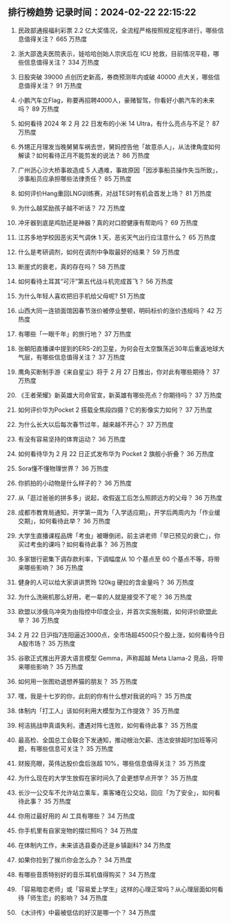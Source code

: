 
## 排行榜趋势 记录时间：2024-02-22 22:15:22
  
  1. 民政部通报福利彩票 2.2 亿大奖情况，全流程严格按照规定程序进行，哪些信息值得关注？ 665 万热度
    
  2. 浙大邵逸夫医院表示，娃哈哈创始人宗庆后在 ICU 抢救，目前情况平稳，哪些信息值得关注？ 334 万热度
    
  3. 日股突破 39000 点创历史新高，券商预测年内或破 40000 点大关，哪些信息值得关注？ 91 万热度
    
  4. 小鹏汽车立Flag，称要再招聘4000人，豪赌智驾，你看好小鹏汽车的未来吗？ 89 万热度
    
  5. 如何看待 2024 年 2 月 22 日发布的小米 14 Ultra，有什么亮点与不足？ 87 万热度
    
  6. 外甥正月理发当晚舅舅车祸去世，舅妈控告他「故意杀人」，从法律角度如何解读？如何看待正月不能剪发的说法？ 86 万热度
    
  7. 广州沥心沙大桥事故造成 5 人遇难，事故原因「因涉事船员操作失当所致」，涉事船员应承担哪些法律责任？ 85 万热度
    
  8. 如何评价Hang重回LNG训练赛，对战TES时有机会首发上场？ 81 万热度
    
  9. 为什么越奖励孩子越不听话？ 72 万热度
    
  10. 冲牙器到底是鸡肋还是神器？真的对口腔健康有帮助吗？ 69 万热度
    
  11. 江苏多地学校因恶劣天气调休 1 天，恶劣天气出行应注意什么？ 65 万热度
    
  12. 什么是考研调剂，如何在调剂中争取最好的结果？ 59 万热度
    
  13. 断崖式的衰老，真的存在吗？ 58 万热度
    
  14. 如何看待土耳其“可汗”第五代战斗机完成首飞？ 56 万热度
    
  15. 为什么年轻人喜欢把旧手机给父母呢? 51 万热度
    
  16. 山西大同一连锁面馆因春节涨价被停业整顿，明码标价的涨价违规吗？ 42 万热度
    
  17. 有哪些「一眼千年」的旅行地？ 37 万热度
    
  18. 张朝阳直播课中提到的ERS-2的卫星，为何会在太空飘荡近30年后重返地球大气层，有哪些信息值得关注？ 37 万热度
    
  19. 鹰角买断制手游《来自星尘》将于 2 月 27 日推出，你对此有哪些期待？ 37 万热度
    
  20. 《王者荣耀》新英雄大司命官宣，新英雄有哪些亮点？你期待吗？ 37 万热度
    
  21. 如何评价华为Pocket 2 搭载全焦段四摄？它的影像实力如何？ 37 万热度
    
  22. 为什么长大以后每次春节过年，越来越不开心？ 37 万热度
    
  23. 有没有容易坚持的体育运动？ 36 万热度
    
  24. 如何看待华为 2 月 22 日正式发布华为 Pocket 2 旗舰小折叠？ 36 万热度
    
  25. Sora懂不懂物理世界？ 36 万热度
    
  26. 你抓拍的小动物是什么样子的？ 36 万热度
    
  27. 从「逛过爸爸的拼多多」说起，收假返工后怎么照顾远方的父母？ 36 万热度
    
  28. 成都市教育局通知，开学第一周为「入学适应期」，开学后两周内为「作业缓交期」，如何看待此举？ 36 万热度
    
  29. 大学生直播课程品牌「考虫」被曝倒闭，前主讲老师「早已预见的衰亡」，你买过考虫的课吗？如何看待此事？ 36 万热度
    
  30. 多家银行密集下调存款利率，下调幅度从 10 个基点至 60 个基点不等，将带来哪些影响？ 36 万热度
    
  31. 健身的人可以给大家讲讲贾玲 120kg 硬拉的含金量吗？ 36 万热度
    
  32. 为什么洗碗机那么好用，老一辈的人就是接受不了呢？ 36 万热度
    
  33. 欧盟以涉俄乌冲突为由指控中印度企业，并首次实施制裁，如何评价欧盟此举？ 36 万热度
    
  34. 2 月 22 日沪指7连阳逼近3000点，全市场超4500只个股上涨，如何看待今日A股市场？ 35 万热度
    
  35. 谷歌正式推出开源大语言模型 Gemma，声称超越 Meta Llama-2 竞品，将带来哪些影响？ 35 万热度
    
  36. 如何用一张图劝退想养猫的朋友？ 35 万热度
    
  37. 嘿，我是十七岁的你，此刻的你有什么想对我说的吗？ 35 万热度
    
  38. 体制内「打工人」该如何利用大模型为工作提效？ 35 万热度
    
  39. 柯洁挑战申真谞失利，遭遇对阵七连败，如何看待此事？ 35 万热度
    
  40. 最高检、全国总工会联合下发通知，推动根治欠薪、违法安排超时加班等问题，有哪些信息可关注？ 35 万热度
    
  41. 财报亮眼，英伟达股价盘后涨超 10%，哪些信息值得关注？ 35 万热度
    
  42. 为什么现在的大学生放假在家时间久了会更想早点开学？ 35 万热度
    
  43. 长沙一公交车不允许站立乘车，乘客堵在公交站，回应「为了安全」，如何看待此事？ 35 万热度
    
  44. 你用过最好用的 AI 工具有哪些？ 34 万热度
    
  45. 你手机里有自家宠物的摆烂照吗？ 34 万热度
    
  46. 在体制内工作，未来该选县委办还是乡镇副科? 34 万热度
    
  47. 如果你捡到了猴爪你会怎么办？ 34 万热度
    
  48. 有哪些音质特别好的音乐耳机值得购买？ 34 万热度
    
  49. 「容易暗恋老师」或「容易爱上学生」这样的心理正常吗？从心理层面如何看待「师生恋」的影响？ 34 万热度
    
  50. 《水浒传》中最被低估的好汉是哪一个？ 34 万热度
    